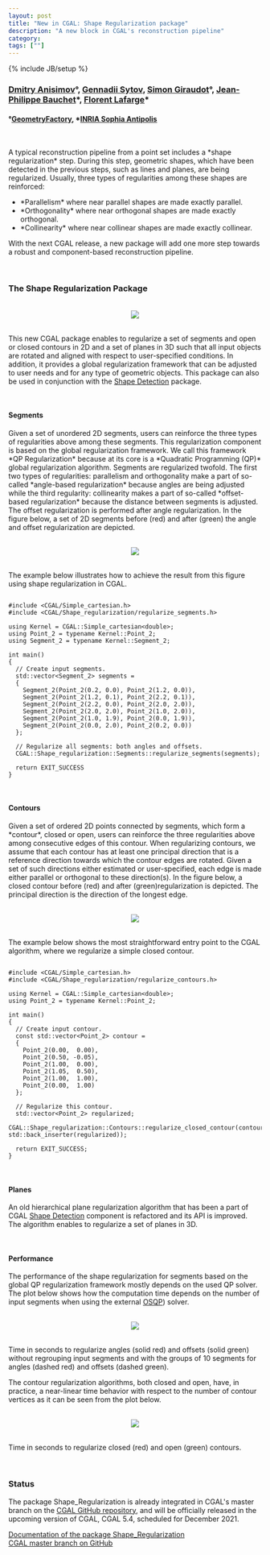 ```yaml
---
layout: post
title: "New in CGAL: Shape Regularization package"
description: "A new block in CGAL's reconstruction pipeline"
category:
tags: [""]
---
```

{% include JB/setup %}

<h3><a href="https://geometryfactory.com/who-we-are/">Dmitry Anisimov</a>&deg;,
    <a href="https://sytov.net/about/">Gennadii Sytov</a>,
    <a href="https://geometryfactory.com/who-we-are/">Simon Giraudot</a>&deg;,
    <a href="https://www-sop.inria.fr/members/Jean-Philippe.Bauchet/">Jean-Philippe Bauchet</a>&#42;,
    <a href="https://www-sop.inria.fr/members/Florent.Lafarge/">Florent Lafarge</a>&#42;</h3>
<h4>&deg;<a href="http://www.geometryfactory.com" target="_blank">GeometryFactory</a>,
    &#42;<a href="https://www.inria.fr">INRIA Sophia Antipolis</a></h4>

<br>
<p>A typical reconstruction pipeline from a point set includes a *shape regularization* step.
During this step, geometric shapes, which have been detected in the previous steps,
such as lines and planes, are being regularized. Usually, three types of regularities
among these shapes are reinforced:</p>

<ul>
<li>*Parallelism* where near parallel shapes are made exactly parallel.</li>
<li>*Orthogonality* where near orthogonal shapes are made exactly orthogonal.</li>
<li>*Collinearity* where near collinear shapes are made exactly collinear.</li>
</ul>

With the next CGAL release, a new package will add one more step towards a robust and component-based reconstruction pipeline.

<br>
<h3> The Shape Regularization Package</h3>

<br>
<div style="text-align:center;">
  <a href="../../../../images/shape_regularisation/80.1.svg"><img src="../../../../images/shape_regularisation/80.1.svg" style="max-width:50%"/></a><br>
</div>

<br>
<p>This new CGAL package enables to regularize a set of segments and open or closed contours in 2D
and a set of planes in 3D such that all input objects are rotated and aligned with respect
to user-specified conditions. In addition, it provides a global regularization framework
that can be adjusted to user needs and for any type of geometric objects.
This package can also be used in conjunction with the <a href="https://cgal.geometryfactory.com/CGAL/doc/master/Shape_detection/index.html">Shape Detection</a> package.</p>

<br>
<h4>Segments</h4>

<p>Given a set of unordered 2D segments, users can reinforce the three types of regularities above
among these segments. This regularization component is based on the global regularization framework.
We call this framework *QP Regularization* because at its core is a *Quadratic Programming (QP)* global
regularization algorithm. Segments are regularized twofold. The first two types of regularities:
parallelism and orthogonality make a part of so-called *angle-based regularization* because angles
are being adjusted while the third regularity: collinearity makes a part of so-called *offset-based
regularization* because the distance between segments is adjusted. The offset regularization
is performed after angle regularization. In the figure below, a set of 2D segments before (red)
and after (green) the angle and offset regularization are depicted.</p>

<br>
<div style="text-align:center;">
  <a href="../../../../images/shape_regularisation/80.2.svg"><img src="../../../../images/shape_regularisation/80.2.svg" style="max-width:50%"/></a><br>
</div>

<br>
<p>The example below illustrates how to achieve the result from this figure using shape regularization in CGAL.</p>

<pre><code>
#include &lt;CGAL/Simple_cartesian.h&gt;
#include &lt;CGAL/Shape_regularization/regularize_segments.h&gt;

using Kernel = CGAL::Simple_cartesian&lt;double&gt;;
using Point_2 = typename Kernel::Point_2;
using Segment_2 = typename Kernel::Segment_2;

int main()
{
  // Create input segments.
  std::vector&lt;Segment_2&gt; segments =
  {
    Segment_2(Point_2(0.2, 0.0), Point_2(1.2, 0.0)),
    Segment_2(Point_2(1.2, 0.1), Point_2(2.2, 0.1)),
    Segment_2(Point_2(2.2, 0.0), Point_2(2.0, 2.0)),
    Segment_2(Point_2(2.0, 2.0), Point_2(1.0, 2.0)),
    Segment_2(Point_2(1.0, 1.9), Point_2(0.0, 1.9)),
    Segment_2(Point_2(0.0, 2.0), Point_2(0.2, 0.0))
  };

  // Regularize all segments: both angles and offsets.
  CGAL::Shape_regularization::Segments::regularize_segments(segments);

  return EXIT_SUCCESS
}
</code></pre>

<br>
<h4>Contours</h4>

<p>Given a set of ordered 2D points connected by segments, which form a *contour*, closed or open,
users can reinforce the three regularities above among consecutive edges of this contour.
When regularizing contours, we assume that each contour has at least one principal direction
that is a reference direction towards which the contour edges are rotated.
Given a set of such directions either estimated or user-specified, each edge is made either parallel
or orthogonal to these direction(s). In the figure below, a closed contour
before (red) and after (green)regularization is depicted. The principal direction
is the direction of the longest edge.</p>

<br>
<div style="text-align:center;">
  <a href="../../../../images/shape_regularisation/80.13.svg"><img src="../../../../images/shape_regularisation/80.13.svg" style="max-width:50%"/></a><br>
</div>

<br>
<p>The example below shows the most straightforward entry point to the CGAL algorithm,
where we regularize a simple closed contour.</p>

<pre><code>
#include &lt;CGAL/Simple_cartesian.h&gt;
#include &lt;CGAL/Shape_regularization/regularize_contours.h&gt;

using Kernel = CGAL::Simple_cartesian&lt;double&gt;;
using Point_2 = typename Kernel::Point_2;

int main()
{
  // Create input contour.
  const std::vector&lt;Point_2&gt; contour =
  {
    Point_2(0.00,  0.00),
    Point_2(0.50, -0.05),
    Point_2(1.00,  0.00),
    Point_2(1.05,  0.50),
    Point_2(1.00,  1.00),
    Point_2(0.00,  1.00)
  };

  // Regularize this contour.
  std::vector&lt;Point_2&gt; regularized;
  CGAL::Shape_regularization::Contours::regularize_closed_contour(contour, std::back_inserter(regularized));

  return EXIT_SUCCESS;
}
</code></pre>

<br>
<h4>Planes</h4>

<p>An old hierarchical plane regularization algorithm that has been a part of CGAL
<a href="https://cgal.geometryfactory.com/CGAL/doc/master/Shape_detection/index.html">Shape Detection</a>
component is refactored and its API is improved. The algorithm enables to regularize a set of planes in 3D.</p>

<br>
<h4>Performance</h4>

<p>The performance of the shape regularization for segments based on the global QP regularization framework
mostly depends on the used QP solver. The plot below shows how the computation time depends on the number
of input segments when using the external <a href="https://cgal.geometryfactory.com/CGAL/doc/master/Manual/thirdparty.html#thirdpartyOSQP">OSQP</a>) solver.</p>

<br>
<div style="text-align:center;">
  <a href="../../../../images/shape_regularisation/80.10.svg"><img src="../../../../images/shape_regularisation/80.10.svg" style="max-width:50%"/></a><br>
</div>

<br>
<p>Time in seconds to regularize angles (solid red) and offsets (solid green) without regrouping input segments
and with the groups of 10 segments for angles (dashed red) and offsets (dashed green).</p>

<p>The contour regularization algorithms, both closed and open, have, in practice, a near-linear time behavior
with respect to the number of contour vertices as it can be seen from the plot below.</p>

<br>
<div style="text-align:center;">
  <a href="../../../../images/shape_regularisation/80.16.svg"><img src="../../../../images/shape_regularisation/80.16.svg" style="max-width:50%"/></a><br>
</div>

<br>
<p>Time in seconds to regularize closed (red) and open (green) contours.</p>

<br>
<h3>Status</h3>

<p>The package Shape_Regularization is already integrated in CGAL's master branch
on the <a href="https://github.com/CGAL/cgal/">CGAL GitHub repository</a>, and will be
officially released in the upcoming version of CGAL, CGAL 5.4, scheduled for December 2021.</p>

<i class="glyphicon glyphicon-book"></i>
<a href="https://doc.cgal.org/5.4/Manual/packages.html#PkgShapeRegularization">Documentation of the package Shape_Regularization</a>
<br>
<i class="glyphicon glyphicon-download"></i>
<a href="https://github.com/CGAL/cgal/tree/master">CGAL master branch on GitHub</a>
